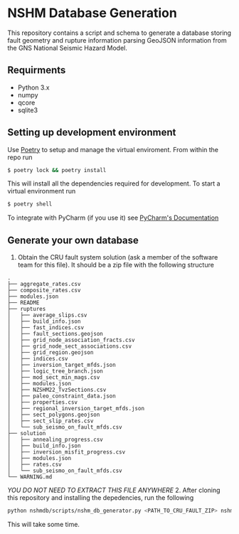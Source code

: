 # NSHM Database Generation

This repository contains a script and schema to generate a database storing fault geometry and rupture information parsing GeoJSON information from the GNS National Seismic Hazard Model.

## Requirments 

- Python 3.x
- numpy
- qcore
- sqlite3

## Setting up development environment

Use [Poetry](https://python-poetry.org/) to setup and manage the virtual enviroment. From within the repo run 

```bash
$ poetry lock && poetry install
```

This will install all the dependencies required for development. To start a virtual environment run

```bash
$ poetry shell
```

To integrate with PyCharm (if you use it) see [PyCharm's Documentation](https://www.jetbrains.com/help/pycharm/poetry.html#poetry-pyproject)


## Generate your own database
1. Obtain the CRU fault system solution (ask a member of the software team for this file). It should be a zip file with the following structure
```
.
├── aggregate_rates.csv
├── composite_rates.csv
├── modules.json
├── README
├── ruptures
│   ├── average_slips.csv
│   ├── build_info.json
│   ├── fast_indices.csv
│   ├── fault_sections.geojson
│   ├── grid_node_association_fracts.csv
│   ├── grid_node_sect_associations.csv
│   ├── grid_region.geojson
│   ├── indices.csv
│   ├── inversion_target_mfds.json
│   ├── logic_tree_branch.json
│   ├── mod_sect_min_mags.csv
│   ├── modules.json
│   ├── NZSHM22_TvzSections.csv
│   ├── paleo_constraint_data.json
│   ├── properties.csv
│   ├── regional_inversion_target_mfds.json
│   ├── sect_polygons.geojson
│   ├── sect_slip_rates.csv
│   └── sub_seismo_on_fault_mfds.csv
├── solution
│   ├── annealing_progress.csv
│   ├── build_info.json
│   ├── inversion_misfit_progress.csv
│   ├── modules.json
│   ├── rates.csv
│   └── sub_seismo_on_fault_mfds.csv
└── WARNING.md
```
*YOU DO NOT NEED TO EXTRACT THIS FILE ANYWHERE*
2. After cloning this repository and installing the depedencies, run the following 
```bash
python nshmdb/scripts/nshm_db_generator.py <PATH_TO_CRU_FAULT_ZIP> nshmdb.db
```
This will take some time. 
